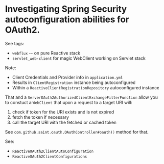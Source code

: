 # Investigating Spring Security autoconfiguration abilities for OAuth2. 

See tags: 
* `webflux` -- on pure Reactive stack
* `servlet_web-client` for magic WebClient working on Servlet stack

Note: 
* Client Credentials and Provider info in `application.yml` 
* Results in `ClientRegistration` instance being autoconfigured
* Within a `ReactiveClientRegistrationRepository` autoconfigured instance

That and a `ServerOAuth2AuthorizedClientExchangeFilterFunction` allow you to constuct a 
`WebClient` that upon a request to a target URI will: 
1. check if token for the URI exists and is not expired
2. fetch the token if necessary
3. call the target URI with the fetched or cached token

See `com.github.sa1nt.oauth.OAuthController#oauth()` method for that.

See: 
* `ReactiveOAuth2ClientAutoConfiguration`
* `ReactiveOAuth2ClientConfigurations`
